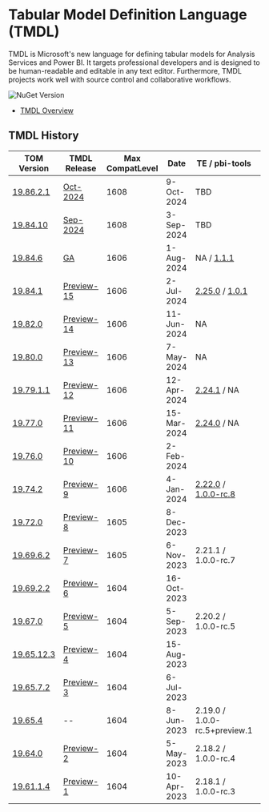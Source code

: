 # Tabular Model Definition Language (TMDL)

TMDL is Microsoft's new language for defining tabular models for Analysis Services and Power BI. It targets professional developers and is designed to be human-readable and editable in any text editor. Furthermore, TMDL projects work well with source control and collaborative workflows.

![NuGet Version](https://img.shields.io/nuget/v/Microsoft.AnalysisServices?style=flat-square&label=Microsoft.AnalysisServices)

* [TMDL Overview](https://pbi.onl/tmdl-docs)

## TMDL History

| TOM Version                                                                                             | TMDL Release                                                     | Max CompatLevel | Date        | TE / pbi-tools | Notes |
| ------------------------------------------------------------------------------------------------------- | ---------------------------------------------------------------- | --------------- | ----------- | -------------- | ----- |
| [19.86.2.1](https://www.nuget.org/packages/Microsoft.AnalysisServices/19.86.2.1)                        | [Oct-2024](https://github.com/mthierba/tmdl-history/pull/19)     | 1608            |  9-Oct-2024 | TBD | Adds `MetadataSerializationOptions.IncludeInferredDataTypes` |
| [19.84.10](https://www.nuget.org/packages/Microsoft.AnalysisServices/19.84.10)                          | [Sep-2024](https://github.com/mthierba/tmdl-history/pull/18)     | 1608            |  3-Sep-2024 | TBD | Adds `DataBindingHint` (1608) |
| [19.84.6](https://www.nuget.org/packages/Microsoft.AnalysisServices/19.84.6)                            | [GA](https://github.com/mthierba/tmdl-history/pull/17)           | 1606            |  1-Aug-2024 | NA / [1.1.1](https://github.com/pbi-tools/pbi-tools/releases/tag/1.1.1) | NuGet package renamed as `Microsoft.AnalysisServices` |
| [19.84.1](https://www.nuget.org/packages/Microsoft.AnalysisServices.NetCore.retail.amd64/19.84.1)       | [Preview-15](https://github.com/mthierba/tmdl-history/pull/16)   | 1606            |  2-Jul-2024 | [2.25.0](https://github.com/TabularEditor/TabularEditor/releases/tag/2.25) / [1.0.1](https://github.com/pbi-tools/pbi-tools/releases/tag/1.0.1) |
| [19.82.0](https://www.nuget.org/packages/Microsoft.AnalysisServices.NetCore.retail.amd64/19.82.0)       | [Preview-14](https://github.com/mthierba/tmdl-history/pull/15)   | 1606            | 11-Jun-2024 | NA |
| [19.80.0](https://www.nuget.org/packages/Microsoft.AnalysisServices.NetCore.retail.amd64/19.80.0)       | [Preview-13](https://github.com/mthierba/tmdl-history/pull/14)   | 1606            |  7-May-2024 | NA |
| [19.79.1.1](https://www.nuget.org/packages/Microsoft.AnalysisServices.NetCore.retail.amd64/19.79.1.1)   | [Preview-12](https://github.com/mthierba/tmdl-history/pull/13)   | 1606            | 12-Apr-2024 | [2.24.1](https://github.com/TabularEditor/TabularEditor/releases/tag/2.24.1) / NA |
| [19.77.0](https://www.nuget.org/packages/Microsoft.AnalysisServices.NetCore.retail.amd64/19.77.0)       | [Preview-11](https://github.com/mthierba/tmdl-history/pull/12)   | 1606            | 15-Mar-2024 | [2.24.0](https://github.com/TabularEditor/TabularEditor/releases/tag/2.24.0) / NA |
| [19.76.0](https://www.nuget.org/packages/Microsoft.AnalysisServices.NetCore.retail.amd64/19.76.0)       | [Preview-10](https://github.com/mthierba/tmdl-history/pull/11)   | 1606            |  2-Feb-2024 |  | Minor API Change: `MetadataFormattingOptions.IndentationSize` _(was: 'IndentationLevelLength')_ |
| [19.74.2](https://www.nuget.org/packages/Microsoft.AnalysisServices.NetCore.retail.amd64/19.74.2)       | [Preview-9](https://github.com/mthierba/tmdl-history/pull/10)    | 1606            |  4-Jan-2024 | [2.22.0](https://github.com/TabularEditor/TabularEditor/releases/tag/2.22.0) / [1.0.0-rc.8](https://github.com/pbi-tools/pbi-tools/releases/tag/1.0.0-rc.8) |
| [19.72.0](https://www.nuget.org/packages/Microsoft.AnalysisServices.NetCore.retail.amd64/19.72.0)       | [Preview-8](https://github.com/mthierba/tmdl-history/pull/9)     | 1605            |  8-Dec-2023 |   | BREAKING: Dropped separate TMDL NuGet packages (merged into main TOM DLL); Serialization Options |
| [19.69.6.2](https://www.nuget.org/packages/Microsoft.AnalysisServices.Tabular.Tmdl.NetCore.retail.amd64/19.69.6.2-TmdlPreview)   | [Preview-7](https://github.com/mthierba/tmdl-history/pull/7) | 1605            |  6-Nov-2023 | 2.21.1 / 1.0.0-rc.7 |
| [19.69.2.2](https://www.nuget.org/packages/Microsoft.AnalysisServices.Tabular.Tmdl.NetCore.retail.amd64/19.69.2.2-TmdlPreview)   | [Preview-6](https://github.com/mthierba/tmdl-history/pull/6) | 1604            | 16-Oct-2023 |
| [19.67.0](https://www.nuget.org/packages/Microsoft.AnalysisServices.Tabular.Tmdl.NetCore.retail.amd64/19.67.0-TmdlPreview)       | [Preview-5](https://github.com/mthierba/tmdl-history/pull/5) | 1604            |  5-Sep-2023 | 2.20.2 / 1.0.0-rc.5 |
| [19.65.12.3](https://www.nuget.org/packages/Microsoft.AnalysisServices.Tabular.Tmdl.NetCore.retail.amd64/19.65.12.3-TmdlPreview) | [Preview-4](https://github.com/mthierba/tmdl-history/pull/4) | 1604            | 15-Aug-2023 |
| [19.65.7.2](https://www.nuget.org/packages/Microsoft.AnalysisServices.Tabular.Tmdl.NetCore.retail.amd64/19.65.7.2-TmdlPreview)   | [Preview-3](https://github.com/mthierba/tmdl-history/pull/3) | 1604            |  6-Jul-2023 |
| [19.65.4](https://www.nuget.org/packages/Microsoft.AnalysisServices.Tabular.Tmdl.NetCore.retail.amd64/19.65.4-TmdlPreview)       | --                                                           | 1604            |  8-Jun-2023 | 2.19.0 / 1.0.0-rc.5+preview.1 | _no TMDL updates_ |
| [19.64.0](https://www.nuget.org/packages/Microsoft.AnalysisServices.Tabular.Tmdl.NetCore.retail.amd64/19.64.0-TmdlPreview)       | [Preview-2](https://github.com/mthierba/tmdl-history/pull/2) | 1604            |  5-May-2023 | 2.18.2 / 1.0.0-rc.4 |
| [19.61.1.4](https://www.nuget.org/packages/Microsoft.AnalysisServices.Tabular.Tmdl.NetCore.retail.amd64/19.61.1.4-TmdlPreview)   | [Preview-1](https://github.com/mthierba/tmdl-history/pull/1) | 1604            | 10-Apr-2023 | 2.18.1 / 1.0.0-rc.3 |
